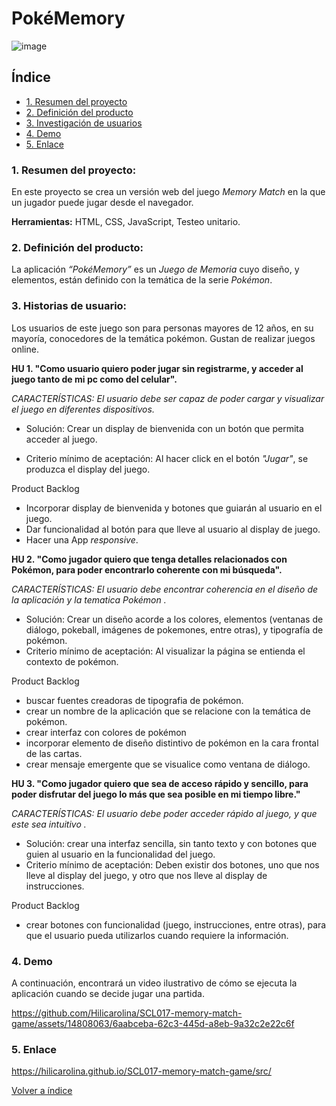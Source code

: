 <a name="top"></a>
# PokéMemory

![image](https://github.com/Hilicarolina/SCL017-memory-match-game/assets/14808063/534651ab-7273-4d74-a1fa-1ce3a9f16f88)


## Índice

- [1. Resumen del proyecto](#item1)
- [2. Definición del producto](#item2)
- [3. Investigación de usuarios](#item3)
- [4. Demo](#item4)
- [5. Enlace](#item5)

<a name="item1"></a>
### 1. Resumen del proyecto:
En este proyecto se crea un versión web del juego _Memory Match_ en la que un jugador puede jugar desde el navegador. 

**Herramientas:**  HTML, CSS, JavaScript, Testeo unitario.

<a name="item2"></a>
### 2. Definición del producto:
La aplicación _“PokéMemory”_ es un _Juego de Memoria_ cuyo diseño, y elementos, están definido con la temática de la serie _Pokémon_.

<a name="item3"></a>
### 3. Historias de usuario:
Los usuarios de este juego son para personas mayores de 12 años, en su mayoría, conocedores de la temática pokémon.
Gustan de realizar juegos online.

**HU 1. "Como usuario quiero poder jugar sin registrarme, y acceder al juego tanto de mi pc como del celular".**

_CARACTERÍSTICAS:  El usuario debe ser capaz de poder cargar y visualizar el juego en diferentes dispositivos._

* Solución: Crear un display de bienvenida con un botón que permita acceder al juego.

* Criterio mínimo de aceptación: Al hacer click en el botón _"Jugar"_, se produzca el display del juego.

Product Backlog
- Incorporar display de bienvenida y botones que guiarán al usuario en el juego.
- Dar funcionalidad al botón para que lleve al usuario al display de juego.
- Hacer una App _responsive_.


**HU 2. "Como jugador quiero que tenga detalles relacionados con Pokémon, para poder encontrarlo coherente con mi búsqueda".**

_CARACTERÍSTICAS: El usuario debe encontrar coherencia en el diseño de la aplicación y la tematica Pokémon ._

* Solución: Crear un diseño acorde a los colores, elementos (ventanas de diálogo, pokeball, imágenes de pokemones, entre otras), y tipografía de pokémon.
* Criterio mínimo de aceptación: Al visualizar la página se entienda el contexto de pokémon.

Product Backlog
- buscar fuentes creadoras de tipografia de pokémon. 
- crear un nombre de la aplicación que se relacione con la temática de pokémon.
- crear interfaz con colores de pokémon
- incorporar elemento de diseño distintivo de pokémon en la cara frontal de las cartas.
- crear mensaje emergente que se visualice como ventana de diálogo.


**HU 3. "Como jugador quiero que sea de acceso rápido y sencillo, para poder disfrutar del juego lo más que sea posible en mi tiempo libre."**

_CARACTERÍSTICAS: El usuario debe poder acceder rápido al juego, y que este sea intuitivo ._
* Solución: crear una interfaz sencilla, sin tanto texto y con botones que guien al usuario en la funcionalidad del juego.
* Criterio mínimo de aceptación: Deben existir dos botones, uno que nos lleve al display del juego, y otro que nos lleve al display de instrucciones.

Product Backlog
- crear botones con funcionalidad (juego, instrucciones, entre otras), para que el usuario pueda utilizarlos cuando requiere la información.

<a name="item4"></a>
### 4. Demo
A continuación, encontrará un video ilustrativo de cómo se ejecuta la aplicación cuando se decide jugar una partida.

https://github.com/Hilicarolina/SCL017-memory-match-game/assets/14808063/6aabceba-62c3-445d-a8eb-9a32c2e22c6f

<a name="item5"></a>
### 5. Enlace
https://hilicarolina.github.io/SCL017-memory-match-game/src/

[Volver a índice](#top)


